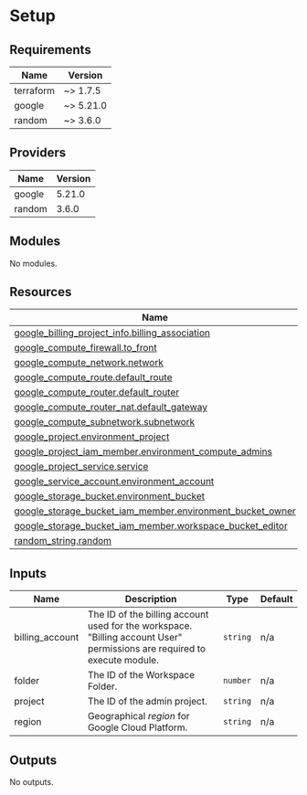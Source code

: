 <!-- BEGIN_TF_DOCS -->
# Setup

## Requirements

| Name | Version |
|------|---------|
| terraform | ~> 1.7.5 |
| google | ~> 5.21.0 |
| random | ~> 3.6.0 |

## Providers

| Name | Version |
|------|---------|
| google | 5.21.0 |
| random | 3.6.0 |

## Modules

No modules.

## Resources

| Name | Type |
|------|------|
| [google_billing_project_info.billing_association](https://registry.terraform.io/providers/hashicorp/google/latest/docs/resources/billing_project_info) | resource |
| [google_compute_firewall.to_front](https://registry.terraform.io/providers/hashicorp/google/latest/docs/resources/compute_firewall) | resource |
| [google_compute_network.network](https://registry.terraform.io/providers/hashicorp/google/latest/docs/resources/compute_network) | resource |
| [google_compute_route.default_route](https://registry.terraform.io/providers/hashicorp/google/latest/docs/resources/compute_route) | resource |
| [google_compute_router.default_router](https://registry.terraform.io/providers/hashicorp/google/latest/docs/resources/compute_router) | resource |
| [google_compute_router_nat.default_gateway](https://registry.terraform.io/providers/hashicorp/google/latest/docs/resources/compute_router_nat) | resource |
| [google_compute_subnetwork.subnetwork](https://registry.terraform.io/providers/hashicorp/google/latest/docs/resources/compute_subnetwork) | resource |
| [google_project.environment_project](https://registry.terraform.io/providers/hashicorp/google/latest/docs/resources/project) | resource |
| [google_project_iam_member.environment_compute_admins](https://registry.terraform.io/providers/hashicorp/google/latest/docs/resources/project_iam_member) | resource |
| [google_project_service.service](https://registry.terraform.io/providers/hashicorp/google/latest/docs/resources/project_service) | resource |
| [google_service_account.environment_account](https://registry.terraform.io/providers/hashicorp/google/latest/docs/resources/service_account) | resource |
| [google_storage_bucket.environment_bucket](https://registry.terraform.io/providers/hashicorp/google/latest/docs/resources/storage_bucket) | resource |
| [google_storage_bucket_iam_member.environment_bucket_owner](https://registry.terraform.io/providers/hashicorp/google/latest/docs/resources/storage_bucket_iam_member) | resource |
| [google_storage_bucket_iam_member.workspace_bucket_editor](https://registry.terraform.io/providers/hashicorp/google/latest/docs/resources/storage_bucket_iam_member) | resource |
| [random_string.random](https://registry.terraform.io/providers/hashicorp/random/latest/docs/resources/string) | resource |

## Inputs

| Name | Description | Type | Default |
|------|-------------|------|---------|
| billing\_account | The ID of the billing account used for the workspace. "Billing account User" permissions are required to execute module. | `string` | n/a |
| folder | The ID of the Workspace Folder. | `number` | n/a |
| project | The ID of the admin project. | `string` | n/a |
| region | Geographical *region* for Google Cloud Platform. | `string` | n/a |

## Outputs

No outputs.
<!-- END_TF_DOCS -->